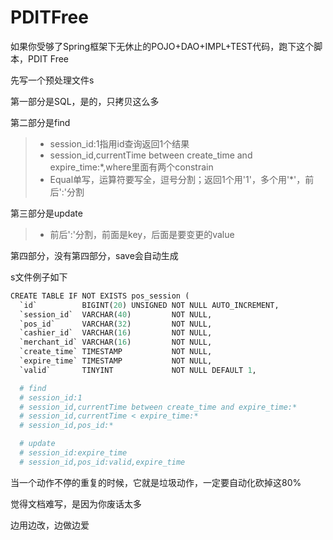 # PDITFree

如果你受够了Spring框架下无休止的POJO+DAO+IMPL+TEST代码，跑下这个脚本，PDIT Free

先写一个预处理文件s

第一部分是SQL，是的，只拷贝这么多

第二部分是find
> * session_id:1指用id查询返回1个结果
> * session_id,currentTime between create_time and expire_time:*,where里面有两个constrain
> * Equal单写，运算符要写全，逗号分割；返回1个用'1'，多个用'*'，前后':'分割

第三部分是update
> * 前后':'分割，前面是key，后面是要变更的value

第四部分，没有第四部分，save会自动生成

s文件例子如下
```python
CREATE TABLE IF NOT EXISTS pos_session (
  `id`          BIGINT(20) UNSIGNED NOT NULL AUTO_INCREMENT,
  `session_id`  VARCHAR(40)         NOT NULL,
  `pos_id`      VARCHAR(32)         NOT NULL,
  `cashier_id`  VARCHAR(16)         NOT NULL,
  `merchant_id` VARCHAR(16)         NOT NULL,
  `create_time` TIMESTAMP           NOT NULL,
  `expire_time` TIMESTAMP           NOT NULL,
  `valid`       TINYINT             NOT NULL DEFAULT 1,

  # find
  # session_id:1
  # session_id,currentTime between create_time and expire_time:*
  # session_id,currentTime < expire_time:*
  # session_id,pos_id:*

  # update
  # session_id:expire_time
  # session_id,pos_id:valid,expire_time
```

当一个动作不停的重复的时候，它就是垃圾动作，一定要自动化砍掉这80%

觉得文档难写，是因为你废话太多

边用边改，边做边爱